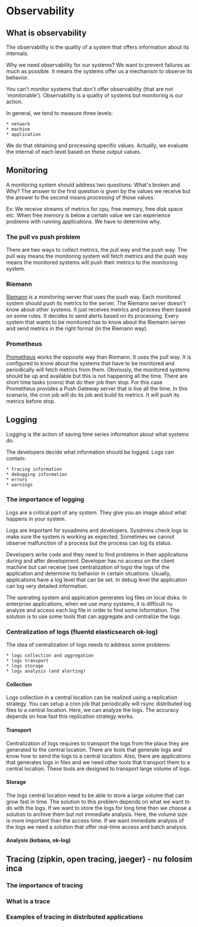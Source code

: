 # Observability

## What is observability

The observability is the quality of a system that offers information about its internals.

Why we need observability for our systems? We want to prevent failures as much as possible. 
It means the systems offer us a mechanism to observe its behavior. 

You can't monitor systems that don't offer observability (that are not 'monitorable'). Observability is a quality of systems but monitoring is our action. 

In general, we tend to measure three levels:

	* network
	* machine
	* application

We do that obtaining and processing specific values. Actually, we evaluate the internal of each level based on these output	values.

	
## Monitoring

A monitoring system should address two questions: What's broken and Why?
The answer to the first question is given by the values we receive but the answer to the second means processing of those values.

Ex: We receive streams of metrics for cpu, free memory, free disk space etc. When free memory is below a certain value we can experience problems with running applications. We have to determine why. 


### The pull vs push problem

There are two ways to collect metrics, the pull way and the push way.
The pull way means the monitoring system will fetch metrics and the push way means the monitored systems will push their metrics to the monitoring system.


### Riemann

[Riemann](http://riemann.io/concepts.html) is a monitoring server that uses the push way. Each monitored system should push its metrics to the server. 
The Riemann server doesn't know about other systems. It just receives metrics and process them based on some rules. It decides to send alerts based on its processing.
Every system that wants to be monitored has to know about the Riemann server and send metrics in the right format (in the Riemann way).

### Prometheus

[Prometheus](https://prometheus.io/docs/introduction/overview/) works the opposite way than Riemann. It uses the pull way. It is configured to know about the systems that have to be monitored and periodically will fetch metrics from them.
Obviously, the monitored systems should be up and available but this is not happening all the time. There are short time tasks (crons) that do their job then stop. 
For this case Prometheus provides a Push Gateway server that is live all the time. In this scenario, the cron job will do its job and build its metrics. It will push its metrics before stop.

## Logging

Logging is the action of saving time series information about what systems do.

The developers decide what information should be logged.
Logs can contain:

	* tracing information
	* debugging information
	* errors
	* warnings	

### The importance of logging

Logs are a critical part of any system. They give you an image about what happens in your system. 

Logs are important for sysadmins and developers. 
Sysdmins check logs to make sure the system is working as expected. Sometimes we cannot observe malfunction of a process but the process can log its status.

Developers write code and they need to find problems in their applications during and after development. Developer has no access on the client machine but can receive (see centralization of logs) the logs of the application and determine its behavior in certain situations.
Usually, applications have a log level that can be set. In debug level the application can log very detailed information. 

The operating system and application generates log files on local disks. In enterprise applications, when we use many systems, it is difficult nu analyze and access each log file in order to find some information. 
The solution is to use some tools that can aggregate and centralize the logs.


### Centralization of logs (fluentd   elasticsearch   ok-log)

The idea of centralization of logs needs to address some problems:

	* logs collection and aggregation
	* logs transport
	* logs storage
	* logs analysis (and alerting)

#### Collection	

Logs collection in a central location can be realized using a replication strategy. You can setup a cron job that periodically will rsync distributed log files to a central location. 
Here, we can analyze the logs. The accuracy depends on how fast this replication strategy works.


#### Transport 

Centralization of logs requires to transport the logs from the place they are generated to the central location. There are tools that generate logs and know how to send the logs to a central location.
Also, there are applications that generates logs in files and we need other tools that transport them to a central location. These tools are designed to transport large volume of logs.


#### Storage
	
The logs central location need to be able to store a large volume that can grow fast in time. The solution to this problem depends on what we want to do with the logs. 
If we want to store the logs for long time then we choose a solution to archive them but not immediate analysis. Here, the volume size is more important than the access time.
If we want immediate analysis of the logs we need a solution that offer real-time access and batch analysis. 	
	
#### Analysis (kebana, ok-log)





## Tracing (zipkin, open tracing, jaeger) - nu folosim inca

### The importance of tracing

### What is a trace

### Examples of tracing in distributed applications
